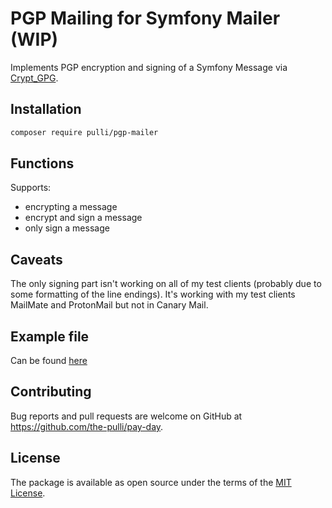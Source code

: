 # PGP Mailing for Symfony Mailer (WIP)

Implements PGP encryption and signing of a Symfony Message via [Crypt_GPG](https://pear.php.net/package/Crypt_GPG/docs/latest/Crypt_GPG/Crypt_GPG.html).

## Installation

```bash
composer require pulli/pgp-mailer
```

## Functions

Supports:

- encrypting a message
- encrypt and sign a message
- only sign a message

## Caveats

The only signing part isn't working on all of my test clients (probably due to some formatting of the line endings).
It's working with my test clients MailMate and ProtonMail but not in Canary Mail.

## Example file

Can be found [here](https://github.com/the-pulli/pgp-mailer/blob/main/example.php)

## Contributing

Bug reports and pull requests are welcome on GitHub at https://github.com/the-pulli/pay-day.

## License

The package is available as open source under the terms of the [MIT License](https://opensource.org/licenses/MIT).
